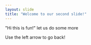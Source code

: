 ```yaml
---
layout: slide
title: "Welcome to our second slide!"
---
```

"Hi this is fun!" let us do some more

Use the left arrow to go back!
